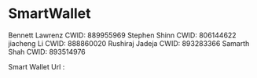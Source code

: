 # SmartWallet
Bennett Lawrenz CWID: 889955969
Stephen Shinn   CWID: 806144622
jiacheng Li     CWID: 888860020
Rushiraj Jadeja CWID: 893283366
Samarth Shah    CWID: 893514976

Smart Wallet Url : 
